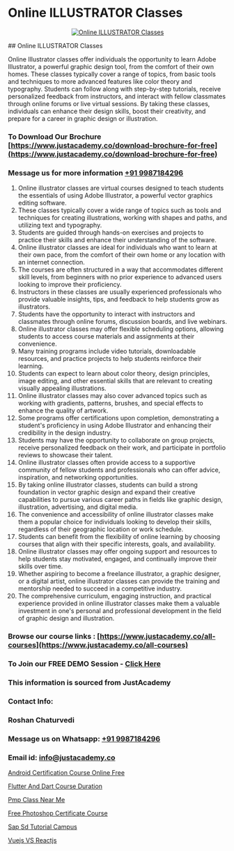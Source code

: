 # Online ILLUSTRATOR Classes

<p align="center">
  <a href="https://justacademy.co/all-courses">
    <img src="https://i.ibb.co/P5KtSQ2/ui-ux.png" alt="Online ILLUSTRATOR Classes">
  </a>
</p>
## Online ILLUSTRATOR Classes

Online Illustrator classes offer individuals the opportunity to learn Adobe Illustrator, a powerful graphic design tool, from the comfort of their own homes. These classes typically cover a range of topics, from basic tools and techniques to more advanced features like color theory and typography. Students can follow along with step-by-step tutorials, receive personalized feedback from instructors, and interact with fellow classmates through online forums or live virtual sessions. By taking these classes, individuals can enhance their design skills, boost their creativity, and prepare for a career in graphic design or illustration.
### To Download Our Brochure [https://www.justacademy.co/download-brochure-for-free](https://www.justacademy.co/download-brochure-for-free)
### Message us for more information [+91 9987184296](https://api.whatsapp.com/send?phone=919987184296)
1) Online illustrator classes are virtual courses designed to teach students the essentials of using Adobe Illustrator, a powerful vector graphics editing software.
2) These classes typically cover a wide range of topics such as tools and techniques for creating illustrations, working with shapes and paths, and utilizing text and typography.
3) Students are guided through hands-on exercises and projects to practice their skills and enhance their understanding of the software.
4) Online illustrator classes are ideal for individuals who want to learn at their own pace, from the comfort of their own home or any location with an internet connection.
5) The courses are often structured in a way that accommodates different skill levels, from beginners with no prior experience to advanced users looking to improve their proficiency.
6) Instructors in these classes are usually experienced professionals who provide valuable insights, tips, and feedback to help students grow as illustrators.
7) Students have the opportunity to interact with instructors and classmates through online forums, discussion boards, and live webinars.
8) Online illustrator classes may offer flexible scheduling options, allowing students to access course materials and assignments at their convenience.
9) Many training programs include video tutorials, downloadable resources, and practice projects to help students reinforce their learning.
10) Students can expect to learn about color theory, design principles, image editing, and other essential skills that are relevant to creating visually appealing illustrations.
11) Online illustrator classes may also cover advanced topics such as working with gradients, patterns, brushes, and special effects to enhance the quality of artwork.
12) Some programs offer certifications upon completion, demonstrating a student's proficiency in using Adobe Illustrator and enhancing their credibility in the design industry.
13) Students may have the opportunity to collaborate on group projects, receive personalized feedback on their work, and participate in portfolio reviews to showcase their talent.
14) Online illustrator classes often provide access to a supportive community of fellow students and professionals who can offer advice, inspiration, and networking opportunities.
15) By taking online illustrator classes, students can build a strong foundation in vector graphic design and expand their creative capabilities to pursue various career paths in fields like graphic design, illustration, advertising, and digital media.
16) The convenience and accessibility of online illustrator classes make them a popular choice for individuals looking to develop their skills, regardless of their geographic location or work schedule.
17) Students can benefit from the flexibility of online learning by choosing courses that align with their specific interests, goals, and availability.
18) Online illustrator classes may offer ongoing support and resources to help students stay motivated, engaged, and continually improve their skills over time.
19) Whether aspiring to become a freelance illustrator, a graphic designer, or a digital artist, online illustrator classes can provide the training and mentorship needed to succeed in a competitive industry.
20) The comprehensive curriculum, engaging instruction, and practical experience provided in online illustrator classes make them a valuable investment in one's personal and professional development in the field of graphic design and illustration.

### Browse our course links : [https://www.justacademy.co/all-courses](https://www.justacademy.co/all-courses) 
### To Join our FREE DEMO Session - [Click Here](https://www.justacademy.co/register-for-course-demo)


### This information is sourced from JustAcademy
### Contact Info:
### Roshan Chaturvedi
### Message us on Whatsapp: [+91 9987184296](https://api.whatsapp.com/send?phone=919987184296)
### Email id: [info@justacademy.co](mailto:info@justacademy.co)
                
[Android Certification Course Online Free](https://www.linkedin.com/pulse/android-certification-course-online-free-prajwal-kumbar-h-m-nr0gc/)

[Flutter And Dart Course Duration](https://www.linkedin.com/pulse/flutter-dart-course-duration-justacademy-mumbai-ewt7c/)

[Pmp Class Near Me](https://medium.com/@mahi3106/pmp-class-near-me-3ac4bec95595)

[Free Photoshop Certificate Course](https://medium.com/@AkashSingh2052/free-photoshop-certificate-course-642d601e8120)

[Sap Sd Tutorial Campus](https://justacademyin.github.io/justacademy/sap-sd-tutorial-campus)

[Vuejs VS Reactjs](https://justacademyin.github.io/justacademy/vuejs-vs-reactjs)

